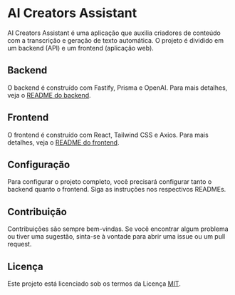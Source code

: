 # AI Creators Assistant

AI Creators Assistant é uma aplicação que auxilia criadores de conteúdo com a transcrição e geração de texto automática. O projeto é dividido em um backend (API) e um frontend (aplicação web).


## Backend

O backend é construído com Fastify, Prisma e OpenAI. Para mais detalhes, veja o [README do backend](./upload_ai_api/README.md).

## Frontend

O frontend é construído com React, Tailwind CSS e Axios. Para mais detalhes, veja o [README do frontend](./upload_ai_web/README.md).

## Configuração

Para configurar o projeto completo, você precisará configurar tanto o backend quanto o frontend. Siga as instruções nos respectivos READMEs.

## Contribuição

Contribuições são sempre bem-vindas. Se você encontrar algum problema ou tiver uma sugestão, sinta-se à vontade para abrir uma issue ou um pull request.

## Licença
Este projeto está licenciado sob os termos da Licença [MIT](./LICENSE.md).